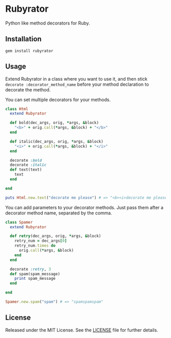 # Rubyrator

Python like method decorators for Ruby.

## Installation
`gem install rubyrator`

## Usage

Extend Rubyrator in a class where you want to use it, and then stick `decorate :decorator_method_name` before your method declaration to decorate the method.

You can set multiple decorators for your methods. 

```ruby
class Html
  extend Rubyrator

  def bold(dec_args, orig, *args, &block)
    "<b>" + orig.call(*args, &block) + "</b>"
  end

  def italic(dec_args, orig, *args, &block)
    "<i>" + orig.call(*args, &block) + "</i>"
  end

  decorate :bold 
  decorate :italic
  def text(text)
    text
  end

end

puts Html.new.text("decorate me please") # => "<b><i>decorate me please</i></b>"
```

You can add parameters to your decorator methods. Just pass them after a decorator method name, separated by the comma.

```ruby
class Spamer
  extend Rubyrator

  def retry(dec_args, orig, *args, &block)
    retry_num = dec_args[0]
    retry_num.times do 
      orig.call(*args, &block)
    end
  end

  decorate :retry, 3
  def spam(spam_message)
    print spam_message
  end

end

Spamer.new.spam("spam") # => "spamspamspam"
```

## License

Released under the MIT License.  See the [LICENSE][] file for further details.

[license]: LICENSE